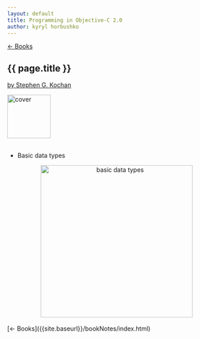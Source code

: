 ```yaml
---
layout: default
title: Programming in Objective-C 2.0
author: kyryl horbushko
---
```

[← Books]({{site.baseurl}}/bookNotes/index.html)


## {{ page.title }}
[by Stephen G. Kochan](https://www.amazon.com/Programming-Objective-C-2-0-Stephen-Kochan/dp/0321566157)

<div style="text-align:left">
<img src="{{site.baseurl}}/assets/books/programmingInObjC/cover.jpg" alt="cover" width="100"/>
</div>

<br>

* Basic data types

<div style="text-align:center">
<img src="{{site.baseurl}}/assets/books/programmingInObjC/screen1.png" alt="basic data types" width="350"/>
</div>

<br>
[← Books]({{site.baseurl}}/bookNotes/index.html)
